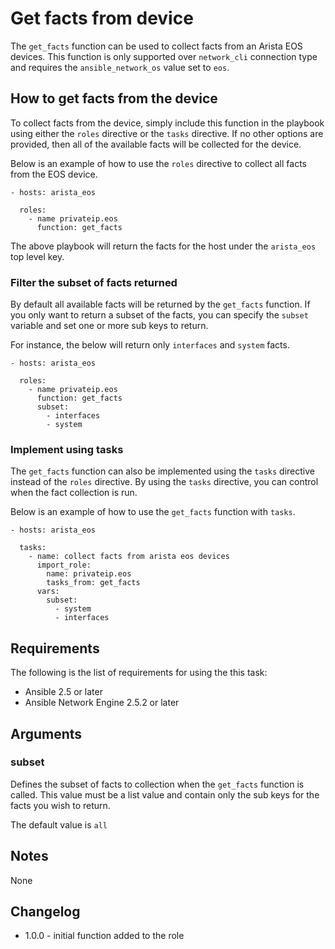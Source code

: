 # Get facts from device
The `get_facts` function can be used to collect facts from an Arista EOS
devices.  This function is only supported over `network_cli` connection
type and requires the `ansible_network_os` value set to `eos`.

## How to get facts from the device
To collect facts from the device, simply include this function in the playbook
using either the `roles` directive or the `tasks` directive.  If no other
options are provided, then all of the available facts will be collected for the
device.

Below is an example of how to use the `roles` directive to collect all facts
from the EOS device.

```
- hosts: arista_eos

  roles:
    - name privateip.eos
      function: get_facts
```

The above playbook will return the facts for the host under the `arista_eos`
top level key.  

### Filter the subset of facts returned
By default all available facts will be returned by the `get_facts` function.
If you only want to return a subset of the facts, you can specify the `subset`
variable and set one or more sub keys to return.  

For instance, the below will return only `interfaces` and `system` facts.

```
- hosts: arista_eos

  roles:
    - name privateip.eos
      function: get_facts
      subset: 
        - interfaces
        - system
```

### Implement using tasks
The `get_facts` function can also be implemented using the `tasks` directive
instead of the `roles` directive.  By using the `tasks` directive, you can
control when the fact collection is run. 

Below is an example of how to use the `get_facts` function with `tasks`.

```
- hosts: arista_eos

  tasks:
    - name: collect facts from arista eos devices
      import_role:
        name: privateip.eos
        tasks_from: get_facts
      vars:
        subset:
          - system
          - interfaces
```

## Requirements
The following is the list of requirements for using the this task:

* Ansible 2.5 or later
* Ansible Network Engine 2.5.2 or later

## Arguments

### subset 

Defines the subset of facts to collection when the `get_facts` function is
called.  This value must be a list value and contain only the sub keys for the
facts you wish to return.

The default value is `all`

## Notes
None

## Changelog

* 1.0.0 - initial function added to the role

